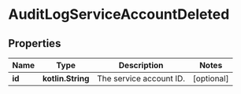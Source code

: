 
# AuditLogServiceAccountDeleted

## Properties
| Name | Type | Description | Notes |
| ------------ | ------------- | ------------- | ------------- |
| **id** | **kotlin.String** | The service account ID. |  [optional] |



